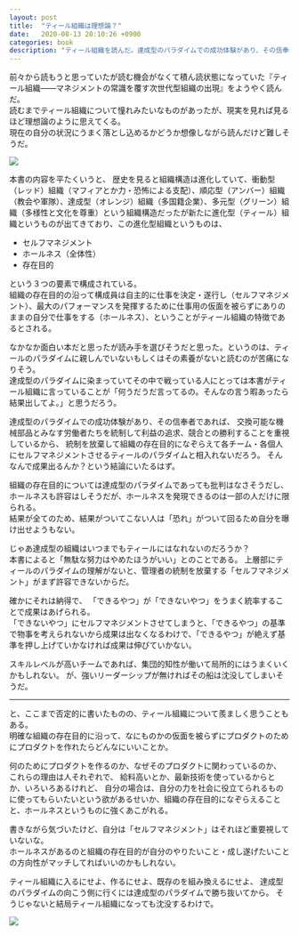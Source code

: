 ```yaml
---
layout: post
title:  "ティール組織は理想論？"
date:   2020-08-13 20:10:26 +0900
categories: book
description: "ティール組織を読んだ。達成型のパラダイムでの成功体験があり、その信奉者であれば、交換可能な機械部品とみなす労働者たちを統制して利益の追求、競合との勝利することを重視しているから、統制を放棄して組織の存在目的になぞらえて各チーム・各個人にセルフマネジメントさせるティールのパラダイムと相入れないだろう。"
---
```


前々から読もうと思っていたが読む機会がなくて積ん読状態になっていた『ティール組織――マネジメントの常識を覆す次世代型組織の出現』をようやく読んだ。  
読むまでティール組織について憧れみたいなものがあったが、現実を見れば見るほど理想論のように思えてくる。  
現在の自分の状況にうまく落とし込めるかどうか想像しながら読んだけど難しそうだ。  

<a target="_blank"  href="https://www.amazon.co.jp/gp/product/B078YJV9ZW/ref=as_li_tl?ie=UTF8&camp=247&creative=1211&creativeASIN=B078YJV9ZW&linkCode=as2&tag=pinekta02-22&linkId=ba5133a019c1ffa08924e138b1f66131"><img border="0" src="//ws-fe.amazon-adsystem.com/widgets/q?_encoding=UTF8&MarketPlace=JP&ASIN=B078YJV9ZW&ServiceVersion=20070822&ID=AsinImage&WS=1&Format=_SL250_&tag=pinekta02-22" ></a><img src="//ir-jp.amazon-adsystem.com/e/ir?t=pinekta02-22&l=am2&o=9&a=B078YJV9ZW" width="1" height="1" border="0" alt="" style="border:none !important; margin:0px !important;" />

本書の内容を平たくいうと、
歴史を見ると組織構造は進化していて、衝動型（レッド）組織（マフィアとか力・恐怖による支配）、順応型（アンバー）組織（教会や軍隊）、達成型（オレンジ）組織（多国籍企業）、多元型（グリーン）組織（多様性と文化を尊重）という組織構造だったが新たに進化型（ティール）組織というものが出てきており、この進化型組織というものは、

* セルフマネジメント
* ホールネス（全体性）
* 存在目的

という３つの要素で構成されている。  
組織の存在目的の沿って構成員は自主的に仕事を決定・遂行し（セルフマネジメント）、最大のパフォーマンスを発揮するために仕事用の仮面を被らずにありのままの自分で仕事をする（ホールネス）、ということがティール組織の特徴であるとされる。  

なかなか面白い本だと思ったが読み手を選びそうだと思った。というのは、ティールのパラダイムに親しんでいないもしくはその素養がないと読むのが苦痛になりそう。  
達成型のパラダイムに染まっていてその中で戦っている人にとっては本書がティール組織に言っていることが「何うだうだ言ってるの。そんなの言う暇あったら結果出してよ。」と思うだろう。  

達成型のパラダイムでの成功体験があり、その信奉者であれば、
交換可能な機械部品とみなす労働者たちを統制して利益の追求、競合との勝利することを重視しているから、
統制を放棄して組織の存在目的になぞらえて各チーム・各個人にセルフマネジメントさせるティールのパラダイムと相入れないだろう。
そんなんで成果出るんか？という結論にいたるはず。

組織の存在目的については達成型のパラダイムであっても批判はなさそうだし、ホールネスも許容はしそうだが、ホールネスを発現できるのは一部の人だけに限られる。  
結果が全てのため、結果がついてこない人は「恐れ」がついて回るため自分を曝け出せようもない。  

じゃあ達成型の組織はいつまでもティールにはなれないのだろうか？  
本書によると「無駄な努力はやめたほうがいい」とのことである。
上層部にティールのパラダイムの理解がないと、管理者の統制を放棄する「セルフマネジメント」がまず許容できないからだ。  

確かにそれは納得で、
「できるやつ」が「できないやつ」をうまく統率することで成果はあげられる。  
「できないやつ」にセルフマネジメントさせてしまうと、「できるやつ」の基準で物事を考えられないから成果は出なくなるわけで、「できるやつ」が絶えず基準を押し上げていかなければ成果は伸びていかない。  

スキルレベルが高いチームであれば、集団的知性が働いて局所的にはうまくいくかもしれない。
が、強いリーダーシップが無ければその船は沈没してしまいそうだ。

---

と、ここまで否定的に書いたものの、ティール組織について羨ましく思うこともある。  
明確な組織の存在目的に沿って、なにものかの仮面を被らずにプロダクトのためにプロダクトを作れたらどんなにいいことか。  

何のためにプロダクトを作るのか、なぜそのプロダクトに関わっているのか、
これらの理由は人それぞれで、
給料高いとか、最新技術を使っているからとか、いろいろあるけれど、
自分の場合は、自分の力を社会に役立てられるものに使ってもらいたいという欲があるせいか、組織の存在目的になぞらえることと、ホールネスというものに強くあこがれる。  

書きながら気づいたけど、自分は「セルフマネジメント」はそれほど重要視していないな。  
ホールネスがあるのと組織の存在目的が自分のやりたいこと・成し遂げたいことの方向性がマッチしてればいいのかもしれない。  

ティール組織に入るにせよ、作るにせよ、既存のを組み換えるにせよ、
達成型のパラダイムの向こう側に行くには達成型のパラダイムで勝ち抜いてから。
そうじゃないと結局ティール組織になっても沈没するわけで。

<a target="_blank"  href="https://www.amazon.co.jp/gp/product/B078YJV9ZW/ref=as_li_tl?ie=UTF8&camp=247&creative=1211&creativeASIN=B078YJV9ZW&linkCode=as2&tag=pinekta02-22&linkId=ba5133a019c1ffa08924e138b1f66131"><img border="0" src="//ws-fe.amazon-adsystem.com/widgets/q?_encoding=UTF8&MarketPlace=JP&ASIN=B078YJV9ZW&ServiceVersion=20070822&ID=AsinImage&WS=1&Format=_SL250_&tag=pinekta02-22" ></a><img src="//ir-jp.amazon-adsystem.com/e/ir?t=pinekta02-22&l=am2&o=9&a=B078YJV9ZW" width="1" height="1" border="0" alt="" style="border:none !important; margin:0px !important;" />
